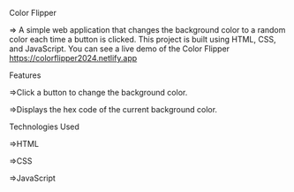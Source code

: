 Color Flipper

   => A simple web application that changes the background color to a random color each time a button is clicked. This project is built using HTML, CSS, and JavaScript.
You can see a live demo of the Color Flipper https://colorflipper2024.netlify.app

Features

   =>Click a button to change the background color.
   
   =>Displays the hex code of the current background color.
   
Technologies Used

  =>HTML
  
  =>CSS
  
  =>JavaScript
